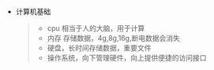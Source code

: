 * 计算机基础
    > * cpu  相当于人的大脑，用于计算
    > * 内存 存储数据，4g,8g,16g,断电数据会消失
    > * 硬盘，长时间存储数据，重要文件
    > * 操作系统，向下管理硬件，向上提供便捷的访问接口
    
